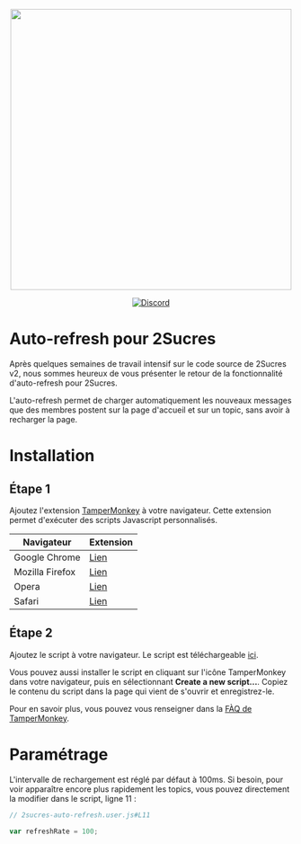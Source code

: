 <p align="center"><img src="https://i.imgur.com/89qMuoz.gif" width="500"></p>

<p align="center">
  <a href="https://discord.me/servers/4sucres"><img alt="Discord" src="https://img.shields.io/discord/570066757021204515?label=Discord&style=for-the-badge"></a>
</p>

# Auto-refresh pour 2Sucres

Après quelques semaines de travail intensif sur le code source de 2Sucres v2, nous sommes heureux de vous présenter le retour de la fonctionnalité d'auto-refresh pour 2Sucres.

L'auto-refresh permet de charger automatiquement les nouveaux messages que des membres postent sur la page d'accueil et sur un topic, sans avoir à recharger la page.

# Installation

## Étape 1

Ajoutez l'extension [TamperMonkey](https://tampermonkey.com/) à votre navigateur. Cette extension permet d'exécuter des scripts Javascript personnalisés.

| Navigateur | Extension |
| ---------- | ---- |
| Google Chrome | [Lien](https://chrome.google.com/webstore/detail/tampermonkey/dhdgffkkebhmkfjojejmpbldmpobfkfo)
| Mozilla Firefox | [Lien](https://addons.mozilla.org/fr/firefox/addon/greasemonkey/)
| Opera | [Lien](https://addons.opera.com/fr/extensions/details/tampermonkey-beta/)
| Safari | [Lien](https://safari-extensions.apple.com/details/?id=net.tampermonkey.safari-G3XV72R5TC)

## Étape 2

Ajoutez le script à votre navigateur. Le script est téléchargeable [ici](https://github.com/sucresware/2sucres-auto-refresh/raw/master/2sucres-auto-refresh.user.js).

Vous pouvez aussi installer le script en cliquant sur l'icône TamperMonkey dans votre navigateur, puis en sélectionnant **Create a new script...**. Copiez le contenu du script dans la page qui vient de s'ouvrir et enregistrez-le.

Pour en savoir plus, vous pouvez vous renseigner dans la [FÀQ de TamperMonkey](https://www.tampermonkey.net/faq.php#Q102).

# Paramétrage

L'intervalle de rechargement est réglé par défaut à 100ms. Si besoin, pour voir apparaître encore plus rapidement les topics, vous pouvez directement la modifier dans le script, ligne 11 :

```js
// 2sucres-auto-refresh.user.js#L11

var refreshRate = 100;
```
